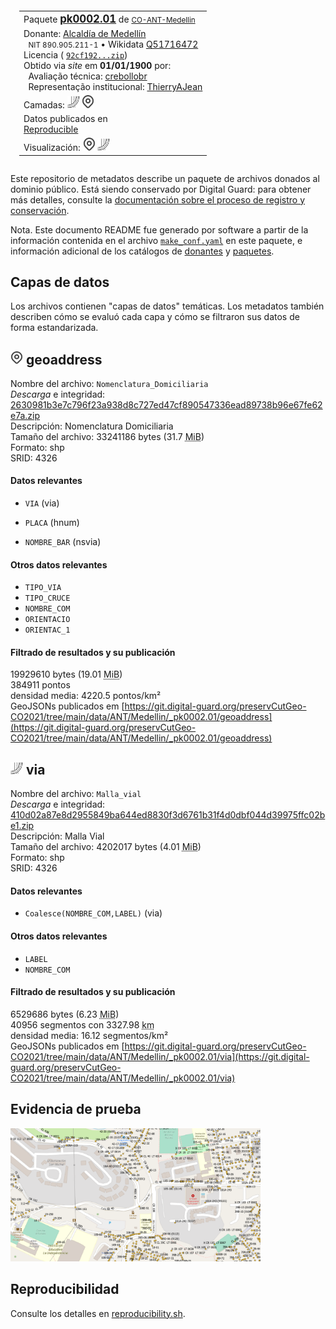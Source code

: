 <aside>
<table align="right" style="padding: 1em">
<tr><td>Paquete <a target="_git" title="Enlace canónico a git para este paquete." href="https://git.digital-guard.org/preserv-CO/blob/main/data/ANT/Medellin/_pk0002.01"><big><b>pk0002.01</b></big></a> de <small><a target="_afacodes" title="Jurisdicción" href="https://afa.codes/CO-ANT-Medellin">CO-ANT-Medellin</a></small>
</td></tr>
<tr><td>
Donante: <a rel="external" target="_doador" href="https://www.medellin.gov.co/">Alcaldía de Medellín</a>
<br/>&nbsp; <small>NIT 890.905.211-1</small> • Wikidata <a rel="external" target="_doador" title="Enlace del descriptor Wikidata del donante" href="https://www.wikidata.org/wiki/Q51716472">Q51716472</a></small><br/>
Licencia <a rel="external" target="_doador" href="https://www.medellin.gov.co/servicios/metadatos_gis/METADATO_CATASTRO/LICENCIA_ABIERTA_O_CONDICIONES_DE_USO_PARA_DATOS_ABIERTOS_CATASTRO_MEDELLIN_V1.pdf"><b></b></a> ( <a title="SHA256 92cf1923118d523b332a089aff689e4645c1c619c361be98787a4e529f37b989.zip" href="http://dl.digital-guard.org/92cf1923118d523b332a089aff689e4645c1c619c361be98787a4e529f37b989.zip"><code>92cf192...zip</code></a>)<br/>
Obtido via <i>site</i> em <b>01/01/1900</b> por:
<br/>&nbsp; Avaliação técnica: <a rel="external" target="_gitPerson" title="Usuario de Git" href="https://github.com/crebollobr">crebollobr</a>
<br/>&nbsp; Representação institucional: <a rel="external" target="_gitPerson" title="Usuario de" href="https://github.com/ThierryAJean">ThierryAJean</a><br/>
</td></tr>
<tr><td>Camadas: <a title="via" href="#-via"><img src="https://raw.githubusercontent.com/digital-guard/preserv/main/docs/assets/layerIcon-via.png" alt="via" width="20"/></a> <a title="geoaddress" href="#-geoaddress"><img src="https://raw.githubusercontent.com/digital-guard/preserv/main/docs/assets/layerIcon-geoaddress.png" alt="geoaddress" width="20"/></a> </td></tr>
<tr><td>Datos publicados en <a href="https://git.digital-guard.org/preservCutGeo-CO2021/tree/main/data/ANT/Medellin/_pk0002.01"></a><br/><a href="#reproducibilidad">Reproducible</a></td></tr>
<tr><td>Visualización: <a title="geoaddress" href="https://viz.addressforall.org/CO-ANT-Medellin/_pk0002.01/geoaddress"><img src="https://raw.githubusercontent.com/digital-guard/preserv/main/docs/assets/layerIcon-geoaddress.png" alt="geoaddress" width="20"/></a> <a title="via" href="https://viz.addressforall.org/CO-ANT-Medellin/_pk0002.01/via"><img src="https://raw.githubusercontent.com/digital-guard/preserv/main/docs/assets/layerIcon-via.png" alt="via" width="20"/></a> </td></tr>
</table>
</aside>

<section>

Este repositorio de metadatos describe un paquete de archivos donados al dominio público. Está siendo conservado por Digital Guard: para obtener más detalles, consulte la [documentación sobre el proceso de registro y conservación](https://wiki.addressforall.org/doc/Documentação_Digital-guard).

Nota. Este documento README fue generado por software a partir de la información contenida en el archivo [`make_conf.yaml`](https://git.digital-guard.org/preserv-CO/blob/main/data/ANT/Medellin/_pk0002.01/make_conf.yaml) en este paquete, e información adicional de los catálogos de [donantes](https://git.digital-guard.org/preserv-BR/blob/main/data/donor.csv) y [paquetes](https://git.digital-guard.org/preserv-BR/blob/main/data/donatedPack.csv).

# Capas de datos

Los archivos contienen "capas de datos" temáticas. Los metadatos también describen cómo se evaluó cada capa y cómo se filtraron sus datos de forma estandarizada.

## <img src="https://raw.githubusercontent.com/digital-guard/preserv/main/docs/assets/layerIcon-geoaddress.png" alt="geoaddress" width="20"/> geoaddress

Nombre del archivo: `Nomenclatura_Domiciliaria`<br/>*Descarga* e integridad: [2630981b3e7c796f23a938d8c727ed47cf890547336ead89738b96e67fe62e7a.zip](http://dl.digital-guard.org/2630981b3e7c796f23a938d8c727ed47cf890547336ead89738b96e67fe62e7a.zip)<br/>Descripción: Nomenclatura Domiciliaria<br/>Tamaño del archivo: 33241186 bytes (31.7 <abbr title="mebibyte">MiB</abbr>)<br/>Formato: shp<br/>SRID: 4326

#### Datos relevantes
* `VIA` (via)

* `PLACA` (hnum)

* `NOMBRE_BAR` (nsvia)

#### Otros datos relevantes
* `TIPO_VIA`
* `TIPO_CRUCE`
* `NOMBRE_COM`
* `ORIENTACIO`
* `ORIENTAC_1`

#### Filtrado de resultados y su publicación
19929610 bytes (19.01 <abbr title="mebibyte">MiB</abbr>)<br/>384911 pontos<br/>densidad media: 4220.5 pontos/km²<br/>GeoJSONs publicados em [https://git.digital-guard.org/preservCutGeo-CO2021/tree/main/data/ANT/Medellin/_pk0002.01/geoaddress](https://git.digital-guard.org/preservCutGeo-CO2021/tree/main/data/ANT/Medellin/_pk0002.01/geoaddress)

## <img src="https://raw.githubusercontent.com/digital-guard/preserv/main/docs/assets/layerIcon-via.png" alt="via" width="20"/> via

Nombre del archivo: `Malla_vial`<br/>*Descarga* e integridad: [410d02a87e8d2955849ba644ed8830f3d6761b31f4d0dbf044d39975ffc02be1.zip](http://dl.digital-guard.org/410d02a87e8d2955849ba644ed8830f3d6761b31f4d0dbf044d39975ffc02be1.zip)<br/>Descripción: Malla Vial<br/>Tamaño del archivo: 4202017 bytes (4.01 <abbr title="mebibyte">MiB</abbr>)<br/>Formato: shp<br/>SRID: 4326

#### Datos relevantes
* `Coalesce(NOMBRE_COM,LABEL)` (via)

#### Otros datos relevantes
* `LABEL`
* `NOMBRE_COM`

#### Filtrado de resultados y su publicación
6529686 bytes (6.23 <abbr title="mebibyte">MiB</abbr>)<br/>40956 segmentos con 3327.98 <abbr title="quilômetros">km</abbr><br/>densidad media: 16.12 segmentos/km²<br/>GeoJSONs publicados em [https://git.digital-guard.org/preservCutGeo-CO2021/tree/main/data/ANT/Medellin/_pk0002.01/via](https://git.digital-guard.org/preservCutGeo-CO2021/tree/main/data/ANT/Medellin/_pk0002.01/via)

# Evidencia de prueba
<img src="qgis.png" width="400"/>

</section>
<section>

# Reproducibilidad

Consulte los detalles en [reproducibility.sh](https://git.digital-guard.org/preserv-CO/blob/main/data/ANT/Medellin/_pk0002.01/reproducibility.sh).

</section>

